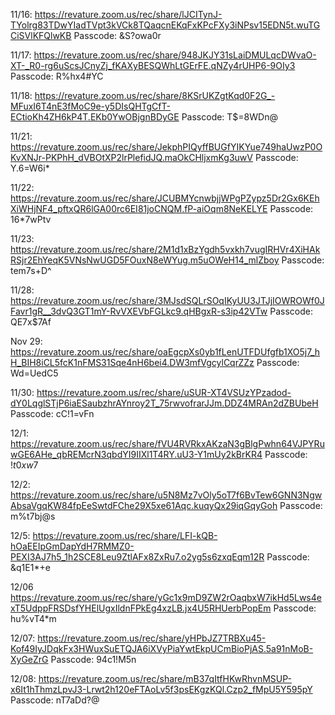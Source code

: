 11/16:
https://revature.zoom.us/rec/share/lJCITynJ-TYolrg83TDwYIadTVpt3kVCk8TQaqcnEKqFxKPcFXy3iNPsv15EDN5t.wuTGCiSVlKFQlwKB
Passcode: &S?owa0r

11/17:
https://revature.zoom.us/rec/share/948JKJY31sLaiDMULqcDWvaO-XT-_R0-rg6uScsJCnyZj_fKAXyBESQWhLtGErFE.qNZy4rUHP6-9OIy3
Passcode: R%hx4#YC

11/18:
https://revature.zoom.us/rec/share/8KSrUKZgtKqd0F2G_-MFuxI6T4nE3fMoC9e-y5DIsQHTgCfT-ECtioKh4ZH6kP4T.EKb0YwOBjgnBDyGE
Passcode: T$=8WDn@

11/21:
https://revature.zoom.us/rec/share/JekphPIQyffBUGfYIKYue749haUwzP0OKvXNJr-PKPhH_dVBOtXP2lrPlefidJQ.maOkCHljxmKg3uwV
Passcode: Y.6=W6i*

11/22:
https://revature.zoom.us/rec/share/JCUBMYcnwbjjWPgPZypz5Dr2Gx6KEhXiWHjNF4_pftxQR6lGA00rc6EI81joCNQM.fP-aiOqm8NeKELYE
Passcode: 16*7wPtv

11/23: 
https://revature.zoom.us/rec/share/2M1d1xBzYgdh5vxkh7vugIRHVr4XiHAkRSjr2EhYeqK5VNsNwUGD5FOuxN8eWYug.m5uOWeH14_mlZboy 
Passcode: tem7s+D^

11/28:
https://revature.zoom.us/rec/share/3MJsdSQLrSOqIKyUU3JTJjIOWROWf0JFavr1gR__3dvQ3GT1mY-RvVXEVbFGLkc9.qHBgxR-s3ip42VTw
Passcode: QE7x$7Af

Nov 29:
https://revature.zoom.us/rec/share/oaEgcpXs0yb1fLenUTFDUfgfb1XO5j7_hH_BIH8iCL5fcK1nFMS31Sqe4nH6bei4.DW3mfVgcylCqrZZz
Passcode: Wd=UedC5

11/30:
https://revature.zoom.us/rec/share/uSUR-XT4VSUzYPzadod-dY0LqglSTjP6iaESaubzhrAYnroy2T_75rwvofrarJJm.DDZ4MRAn2dZBUbeH
Passcode: cC!1=vFn

12/1:
https://revature.zoom.us/rec/share/fVU4RVRkxAKzaN3gBlgPwhn64VJPYRuwGE6AHe_qbREMcrN3qbdYI9IIXl1T4RY.uU3-Y1mUy2kBrKR4
Passcode: !$t0xw7$

12/2:
https://revature.zoom.us/rec/share/u5N8Mz7vOly5oT7f6BvTew6GNN3NgwAbsaVgqKW84fpEeSwtdFChe29X5xe61Aqc.kuqyQx29iqGqyGoh
Passcode: m%t7bj@s

12/5:
https://revature.zoom.us/rec/share/LFI-kQB-hOaEEIpGmDapYdH7RMMZ0-PEXI3AJ7h5_1h2SCE8Leu9ZtlAFx8ZxRu7.o2yg5s6zxqEqm12R
Passcode: &q1E1*+e

12/06
https://revature.zoom.us/rec/share/yGc1x9mD9ZW2rOaqbxW7ikHd5Lws4exT5UdppFRSDsfYHElUgxIldnFPkEg4xzLB.jx4U5RHUerbPopEm
Passcode: hu%vT4*m

12/07:
https://revature.zoom.us/rec/share/yHPbJZ7TRBXu45-Kof49IyJDqkFx3HWuxSuETQJA6iXVyPiaYwtEkpUCmBioPjAS.5a91nMoB-XyGeZrG
Passcode: 94c1!M5n

12/08:
https://revature.zoom.us/rec/share/mB37qItfHKwRhvnMSUP-x6It1hThmzLpvJ3-Lrwt2h120eFTAoLv5f3psEKgzKQl.Czp2_fMpU5Y595pY
Passcode: nT7aDd?@
